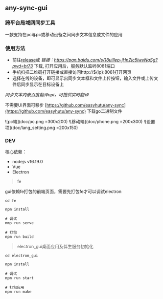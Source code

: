 ## any-sync-gui

### 跨平台局域网同步工具

一款支持在pc与pc或移动设备之间同步文本信息或文件的应用

### 使用方法

* 前往[release](https://github.com/easyhutu/any-sync-gui/releases)或 *链接：https://pan.baidu.com/s/18uiIlep-jHnZjc5iwvNqSg?pwd=bt73* 下载, 打开应用后，服务默认监听8081端口
* 手机扫描二维码打开链接或直接访问http://${ip}:8081打开网页
* 选择在线的设备，即可显示出同步文本框和文件上传按钮，输入文件或上传文件后同步显示在目标设备上

*同步文本内嵌百度翻译api，可提供实时翻译*

不需要UI界面可移步 [https://github.com/easyhutu/any-sync](https://github.com/easyhutu/any-sync) 下载go二进制文件


![pc端](doc/pc.png =300x200)
![移动端](doc/phone.png =200x300)
![设置项](doc/lang_setting.png =200x150)
### DEV
核心依赖： 
* nodejs v16.19.0
* Vue
* Electron

> fe

gui依赖fe打包的前端页面，需要先打包fe才可以调试electron

```shell
cd fe

npm install

# 调试
nmp run serve

# 打包
npm run build
```

> electron_gui桌面应用及伴生服务初始化

```shell
cd electron_gui

npm install

# 调试
npm run start

# 打包应用
npm run make
```